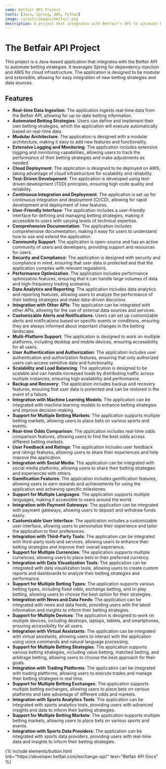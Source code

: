 ```yaml
---
name: Betfair API Project
tools: [Java, Spring, AWS, Python]
image: /assets/images/betfair.png
description: A project that integrates with Betfair's API to automate betting strategies.
---
```



# The Betfair API Project

This project is a Java-based application that integrates with the Betfair API to automate betting strategies. It leverages Spring for dependency injection and AWS for cloud infrastructure.
The application is designed to be modular and extensible, allowing for easy integration of new betting strategies and data sources.
## Features
- **Real-time Data Ingestion**: The application ingests real-time data from the Betfair API, allowing for up-to-date betting information.
- **Automated Betting Strategies**: Users can define and implement their own betting strategies, which the application will execute automatically based on real-time data.
- **Modular Architecture**: The application is designed with a modular architecture, making it easy to add new features and functionality.
- **Extensive Logging and Monitoring**: The application includes extensive logging and monitoring capabilities, allowing users to track the performance of their betting strategies and make adjustments as needed.
- **Cloud Deployment**: The application is designed to be deployed on AWS, taking advantage of cloud infrastructure for scalability and reliability.
- **Test-Driven Development**: The application is developed using test-driven development (TDD) principles, ensuring high code quality and reliability.
- **Continuous Integration and Deployment**: The application is set up for continuous integration and deployment (CI/CD), allowing for rapid development and deployment of new features.
- **User-Friendly Interface**: The application includes a user-friendly interface for defining and managing betting strategies, making it accessible to users with varying levels of technical expertise.
- **Comprehensive Documentation**: The application includes comprehensive documentation, making it easy for users to understand how to use and extend the application.
- **Community Support**: The application is open-source and has an active community of users and developers, providing support and resources for users.
- **Security and Compliance**: The application is designed with security and compliance in mind, ensuring that user data is protected and that the application complies with relevant regulations.
- **Performance Optimization**: The application includes performance optimization features, ensuring that it can handle large volumes of data and high-frequency trading scenarios.
- **Data Analytics and Reporting**: The application includes data analytics and reporting features, allowing users to analyze the performance of their betting strategies and make data-driven decisions.
- **Integration with Other APIs**: The application can be integrated with other APIs, allowing for the use of external data sources and services.
- **Customizable Alerts and Notifications**: Users can set up customizable alerts and notifications based on specific events or conditions, ensuring they are always informed about important changes in the betting landscape.
- **Multi-Platform Support**: The application is designed to work on multiple platforms, including desktop and mobile devices, ensuring accessibility for all users.
- **User Authentication and Authorization**: The application includes user authentication and authorization features, ensuring that only authorized users can access sensitive data and functionality.
- **Scalability and Load Balancing**: The application is designed to be scalable and can handle increased loads by distributing traffic across multiple instances, ensuring high availability and performance.
- **Backup and Recovery**: The application includes backup and recovery features, ensuring that user data is protected and can be restored in the event of a failure.
- **Integration with Machine Learning Models**: The application can be integrated with machine learning models to enhance betting strategies and improve decision-making.
- **Support for Multiple Betting Markets**: The application supports multiple betting markets, allowing users to place bets on various sports and events.
- **Real-time Odds Comparison**: The application includes real-time odds comparison features, allowing users to find the best odds across different betting markets.
- **User Feedback and Ratings**: The application includes user feedback and ratings features, allowing users to share their experiences and help improve the application.
- **Integration with Social Media**: The application can be integrated with social media platforms, allowing users to share their betting strategies and experiences with others.
- **Gamification Features**: The application includes gamification features, allowing users to earn rewards and achievements for using the application and achieving specific milestones.
- **Support for Multiple Languages**: The application supports multiple languages, making it accessible to users around the world.
- **Integration with Payment Gateways**: The application can be integrated with payment gateways, allowing users to deposit and withdraw funds easily.
- **Customizable User Interface**: The application includes a customizable user interface, allowing users to personalize their experience and tailor the application to their preferences.
- **Integration with Third-Party Tools**: The application can be integrated with third-party tools and services, allowing users to enhance their betting strategies and improve their overall experience.
- **Support for Multiple Currencies**: The application supports multiple currencies, allowing users to place bets in their preferred currency.
- **Integration with Data Visualization Tools**: The application can be integrated with data visualization tools, allowing users to create custom reports and dashboards to analyze their betting strategies and performance.
- **Support for Multiple Betting Types**: The application supports various betting types, including fixed odds, exchange betting, and in-play betting, allowing users to choose the best option for their strategies.
- **Integration with News and Data Feeds**: The application can be integrated with news and data feeds, providing users with the latest information and insights to inform their betting strategies.
- **Support for Multiple Devices**: The application is designed to work on multiple devices, including desktops, laptops, tablets, and smartphones, ensuring accessibility for all users.
- **Integration with Virtual Assistants**: The application can be integrated with virtual assistants, allowing users to interact with the application using voice commands and natural language processing.
- **Support for Multiple Betting Strategies**: The application supports various betting strategies, including value betting, matched betting, and arbitrage betting, allowing users to choose the best approach for their goals.
- **Integration with Trading Platforms**: The application can be integrated with trading platforms, allowing users to execute trades and manage their betting strategies in real time.
- **Support for Multiple Betting Exchanges**: The application supports multiple betting exchanges, allowing users to place bets on various platforms and take advantage of different odds and markets.
- **Integration with Sports Analytics Tools**: The application can be integrated with sports analytics tools, providing users with advanced insights and data to inform their betting strategies.
- **Support for Multiple Betting Markets**: The application supports multiple betting markets, allowing users to place bets on various sports and events.
- **Integration with Sports Data Providers**: The application can be integrated with sports data providers, providing users with real-time data and insights to inform their betting strategies.

<p class="text-center">
{% include elements/button.html link="https://developer.betfair.com/exchange-api/" text="Betfair API Docs" %}
</p>